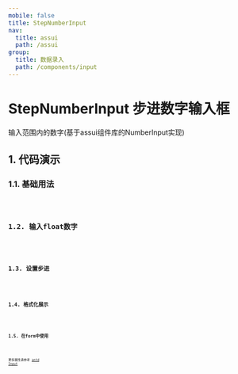 ```yaml
---
mobile: false
title: StepNumberInput
nav:
  title: assui
  path: /assui
group:
  title: 数据录入
  path: /components/input
---
```

# StepNumberInput 步进数字输入框

输入范围内的数字(基于assui组件库的NumberInput实现)
## 1. 代码演示

### 1.1. 基础用法

<code hideActions='["CSB", "EXTERNAL"]' src="./demo/base.jsx" />

### 1.2. 输入float数字

<code hideActions='["CSB", "EXTERNAL"]' src="./demo/float.jsx" />

### 1.3. 设置步进

<code hideActions='["CSB", "EXTERNAL"]' src="./demo/step.jsx" />

### 1.4. 格式化展示

<code hideActions='["CSB", "EXTERNAL"]' src="./demo/formatter.jsx" />

### 1.5. 在form中使用

<code hideActions='["CSB", "EXTERNAL"]' src="./demo/form.jsx" />


 更多属性请参考 [antd Input](https://ant.design/components/input-cn/)
